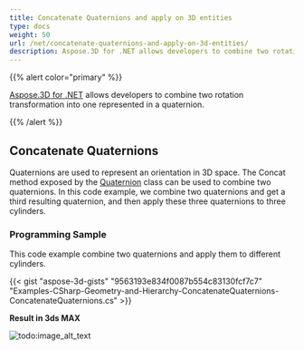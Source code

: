 ```yaml
---
title: Concatenate Quaternions and apply on 3D entities
type: docs
weight: 50
url: /net/concatenate-quaternions-and-apply-on-3d-entities/
description: Aspose.3D for .NET allows developers to combine two rotation transformation into one represented in a quaternion.
---
```


{{% alert color="primary" %}} 

[Aspose.3D for .NET](https://www.aspose.com/products/3d) allows developers to combine two rotation transformation into one represented in a quaternion.

{{% /alert %}} 
## **Concatenate Quaternions**
Quaternions are used to represent an orientation in 3D space. The Concat method exposed by the [Quaternion](https://apireference.aspose.com/3d/net/aspose.threed.utilities/quaternion) class can be used to combine two quaternions. In this code example, we combine two quaternions and get a third resulting quaternion, and then apply these three quaternions to three cylinders.
### **Programming Sample**
This code example combine two quaternions and apply them to different cylinders.

{{< gist "aspose-3d-gists" "9563193e834f0087b554c83130fcf7c7" "Examples-CSharp-Geometry-and-Hierarchy-ConcatenateQuaternions-ConcatenateQuaternions.cs" >}}


**Result in 3ds MAX**

![todo:image_alt_text](concatenate-quaternions-and-apply-on-3d-entities_1.png)

